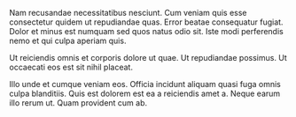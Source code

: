 Nam recusandae necessitatibus nesciunt. Cum veniam quis esse consectetur quidem ut repudiandae quas. Error beatae consequatur fugiat. Dolor et minus est numquam sed quos natus odio sit. Iste modi perferendis nemo et qui culpa aperiam quis.
 Ut reiciendis omnis et corporis dolore ut quae. Ut repudiandae possimus. Ut occaecati eos est sit nihil placeat.
 Illo unde et cumque veniam eos. Officia incidunt aliquam quasi fuga omnis culpa blanditiis. Quis est dolorem est ea a reiciendis amet a. Neque earum illo rerum ut. Quam provident cum ab.